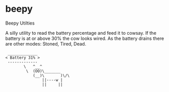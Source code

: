 # beepy
Beepy Utilties

A silly utility to read the battery percentage and feed it to cowsay. If the battery is at or above 30% the cow looks wired. As the battery drains there are other modes: Stoned, Tired, Dead.



```text
 _____________
< Battery 31% >
 -------------
        \   ^__^
         \  (OO)\_______
            (__)\       )\/\
                ||----w |
                ||     ||
```
